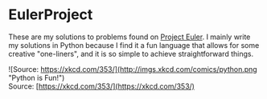 # EulerProject

These are my solutions to problems found on [Project Euler](https://xkcd.com/353/). I mainly write my solutions in Python because I find it a fun language that allows for some creative "one-liners", and it is so simple to achieve straightforward things.

![Source: https://xkcd.com/353/](http://imgs.xkcd.com/comics/python.png "Python is Fun!")<br>
Source: [https://xkcd.com/353/](https://xkcd.com/353/)
